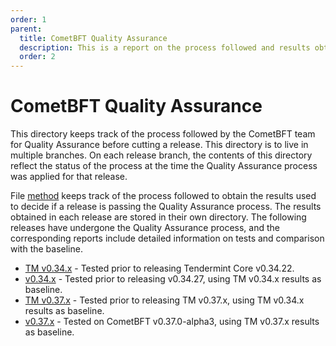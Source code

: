 ```yaml
---
order: 1
parent:
  title: CometBFT Quality Assurance
  description: This is a report on the process followed and results obtained when running v0.34.x on testnets
  order: 2
---
```


# CometBFT Quality Assurance

This directory keeps track of the process followed by the CometBFT team
for Quality Assurance before cutting a release.
This directory is to live in multiple branches. On each release branch,
the contents of this directory reflect the status of the process
at the time the Quality Assurance process was applied for that release.

File [method](./method.md) keeps track of the process followed to obtain the results
used to decide if a release is passing the Quality Assurance process.
The results obtained in each release are stored in their own directory.
The following releases have undergone the Quality Assurance process, and the corresponding reports include detailed information on tests and comparison with the baseline.

* [TM v0.34.x](./v034/TMCore.md) - Tested prior to releasing Tendermint Core v0.34.22.
* [v0.34.x](./v034/CometBFT.md) - Tested prior to releasing v0.34.27, using TM v0.34.x results as baseline.
* [TM v0.37.x](./v037/TMCore.md) - Tested prior to releasing TM v0.37.x, using TM v0.34.x results as baseline.
* [v0.37.x](./v037/CometBFT.md) - Tested on CometBFT v0.37.0-alpha3, using TM v0.37.x results as baseline.
